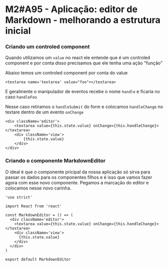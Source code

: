 # M2#A95 - Aplicação: editor de Markdown - melhorando a estrutura inicial

### Criando um controled component
Quando utilizamos um `value` no react ele entende que é um controled component e por conta disso precisamos que ele tenha uma ação "função"

Abaixo temos um controled component por conta do value
```
<textarea name='textarea' value="foo"></textarea>
```

E geralmente o manipulador de eventos recebe o nome `handle` e ficaria no caso `handleFoo`

Nesse caso retiramos o `handleSubmit` do form e colocamos `handleChange` no textare dentro de um evento `onChange`

```
<div className='editor'>
    <textarea value={this.state.value} onChange={this.handleChange}></textarea>
    <div className='view'>
        {this.state.value}
    </div>
</div>
```
### Criando o componente MarkdownEditor
O ideal é que o componente pricipal da nossa aplicação só sirva para passar os dados para os componentes filhos e é isso que vamos fazer agora com esse novo componente. Pegamos a marcação do editor e colocamos nesse novo carinha.

```
'use strict'

import React from 'react'

const MarkdownEditor = () => (
  <div className='editor'>
    <textarea value={this.state.value} onChange={this.handleChange}></textarea>
    <div className='view'>
      {this.state.value}
    </div>
  </div>
)

export default MarkdownEditor
```


